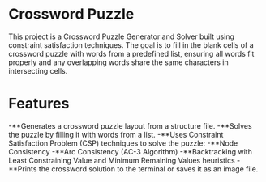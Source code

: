 # Crossword Puzzle
This project is a Crossword Puzzle Generator and Solver built using constraint satisfaction techniques. The goal is to fill in the blank cells of a crossword puzzle with words from a predefined list, ensuring all words fit properly and any overlapping words share the same characters in intersecting cells.
# Features
-**Generates a crossword puzzle layout from a structure file.
-**Solves the puzzle by filling it with words from a list.
-**Uses Constraint Satisfaction Problem (CSP) techniques to solve the puzzle:
    -**Node Consistency
    -**Arc Consistency (AC-3 Algorithm)
    -**Backtracking with Least Constraining Value and Minimum Remaining Values heuristics
-**Prints the crossword solution to the terminal or saves it as an image file.
